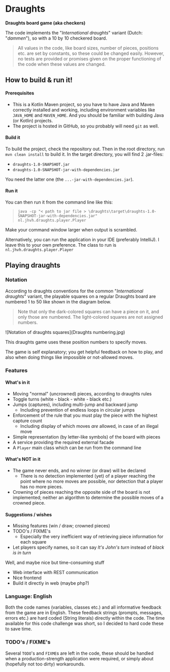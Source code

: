 # Draughts
**Draughts board game (aka checkers)**

The code implements the "*International draughts*" variant (Dutch: "*dammen*"), so with a 10 by 10 checkered board.
> All values in the code, like board sizes, number of pieces, positions etc. are set by constants, so these could be
> changed easily.
> However, no tests are provided or promises given on the proper functioning of the code when these values are changed.

## How to build & run it!
#### Prerequisites
* This is a Kotlin Maven project, so you have to have Java and Maven correctly installed and working,
  including environment variables like `JAVA_HOME` and `MAVEN_HOME`.
  And you should be familiar with building Java (or Kotlin) projects.
* The project is hosted in GitHub, so you probably will need `git` as well.

#### Build it
To build the project, check the repository out. Then in the root directory, run `mvn clean install` to build it.
In the target directory, you will find 2 .jar-files:
 * `draughts-1.0-SNAPSHOT.jar`
 * `draughts-1.0-SNAPSHOT-jar-with-dependencies.jar`

You need the latter one (the `...-jar-with-dependencies.jar`).

#### Run it
You can then run it from the command line like this:
> ``java -cp "< path to jar file > \draughts\target\draughts-1.0-SNAPSHOT-jar-with-dependencies.jar" nl.jhvh.draughts.player.Player``

Make your command window larger when output is scrambled.

Alternatively, you can run the application in your IDE (preferably IntelliJ). I leave this to your own preference.
The class to run is `nl.jhvh.draughts.player.Player`

## Playing draughts
### Notation
According to draughts conventions for the common "*International draughts*" variant,
the playable squares on a regular Draughts board are numbered 1 to 50 like shown in the diagram below.
> Note that only the dark-colored squares can have a piece on it, and only those are numbered.
> The light-colored squares are not assigned numbers.

![Notation of draughts squares](Draughts numbering.jpg)

This draughts game uses these position numbers to specify moves.

The game is self explanatory; you get helpful feedback on how to play, and also when doing things like impossible
or not-allowed moves.

### Features
#### What's in it
* Moving "normal" (uncrowned) pieces, according to draughts rules
* Toggle turns (white - black - white - black etc.)
* Jumps (captures), including multi-jump and backward jump
   * Including prevention of endless loops in circular jumps
* Enforcement of the rule that you must play the piece with the highest capture count
   * Including display of which moves *are* allowed, in case of an illegal move
* Simple representation (by letter-like symbols) of the board with pieces
* A service providing the required external facade
* A `Player` main class which can be run from the command line

#### What's NOT in it
* The game never ends, and no winner (or draw) will be declared
   * There is no detection implemented (yet) of a player reaching the point where no more moves are possible,
     nor  detection that a player has no more pieces.
* Crowning of pieces reaching the opposite side of the board is not implemented; neither an algorithm to determine
  the possible moves of a crowned piece.
  
#### Suggestions / wishes
* Missing features (win / draw; crowned pieces)
* TODO's / FIXME's
   * Especially the very inefficient way of retrieving piece information for each square
* Let players specify names, so it can say *It's John's turn* instead of *black is in turn*

Well, and maybe nice but time-consuming stuff
* Web interface with REST communication
* Nice frontend
* Build it directly in web (maybe php?)

### Language: English
Both the code names (variables, classes etc.) and all informative feedback from the game are in English.
These feedback strings (prompts, messages, errors etc.) are hard coded (String literals) directly within the code.
The time available for this code challenge was short, so I decided to hard code these to save time.

### TODO's / FIXME's
Several `TODO`'s and `FIXME`s are left in the code, these should be handled when a production-strength application
were required, or simply about (hopefully not too dirty) workarounds.
